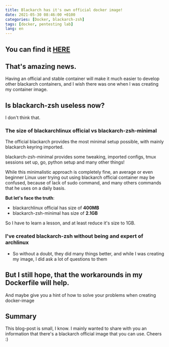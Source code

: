 ```yaml
---
title: Blackarch has it's own official docker image!
date: 2021-05-30 08:46:00 +0100
categories: [Docker, blackarch-zsh]
tags: [docker, pentesting lab]
lang: en
---
```


## You can find it [HERE](https://hub.docker.com/r/blackarchlinux/blackarch)


## That's amazing news.
Having an official and stable container will make it much easier to develop other blackarch containers, and I wish there was one when I was creating my container image.

## Is blackarch-zsh useless now?
I don't think that.

### The size of blackarchlinux official vs blackarch-zsh-minimal
The official blackarch provides the most minimal setup possible, with mainly blackarch keyring imported.

blackarch-zsh-minimal provides some tweaking, imported configs, tmux sessions set up, go, python setup and many other things!

While this minimalistic approach is completely fine, an average or even beginner Linux user trying out using blackarch official container may be confused, because of lack of sudo command, and many others commands that he uses on a daily basis.

**But let's face the truth**:
- blackarchlinux official has size of **400MB**
- blackarch-zsh-minimal has size of **2.1GB**

So I have to learn a lesson, and at least reduce it's size to 1GB.

### I've created blackarch-zsh without being and expert of archlinux
- So without a doubt, they did many things better, and while I was creating my image, I did ask a lot of questions to them

## But I still hope, that the workarounds in my Dockerfile will help.
And maybe give you a hint of how to solve your problems when creating docker-image


## Summary
This blog-post is small, I know. I mainly wanted to share with you an information that there's a blackarch official image that you can use.
Cheers :)

